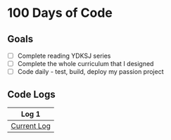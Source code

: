 # 100 Days of Code

## Goals
- [ ] Complete reading YDKSJ series
- [ ] Complete the whole curriculum that I designed
- [ ] Code daily - test, build, deploy my passion project

## Code Logs

| Log 1            | 
| -----------------|
| [Current Log](./logs/log1.md) |
